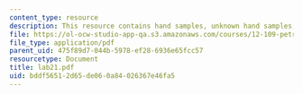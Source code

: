 ```yaml
---
content_type: resource
description: This resource contains hand samples, unknown hand samples, and thin sections.
file: https://ol-ocw-studio-app-qa.s3.amazonaws.com/courses/12-109-petrology-fall-2005/bddf56512d65de060a84026367e46fa5_lab21.pdf
file_type: application/pdf
parent_uid: 475f89d7-044b-5978-ef28-6936e65fcc57
resourcetype: Document
title: lab21.pdf
uid: bddf5651-2d65-de06-0a84-026367e46fa5
---
```

